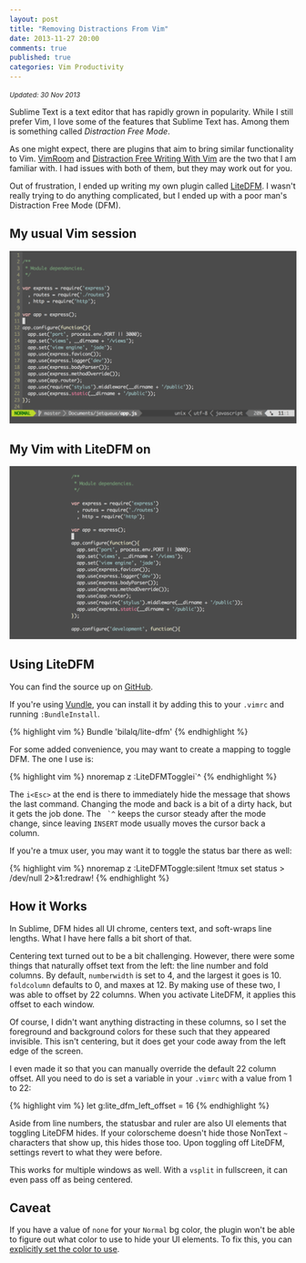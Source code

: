 ```yaml
---
layout: post
title: "Removing Distractions From Vim"
date: 2013-11-27 20:00
comments: true
published: true
categories: Vim Productivity
---
```

<small>*Updated: 30 Nov 2013*</small>

Sublime Text is a text editor that has rapidly grown in popularity. While I
still prefer Vim, I love some of the features that Sublime Text has. Among them
is something called *Distraction Free Mode*.

As one might expect, there are plugins that aim to bring similar functionality
to Vim. [VimRoom](http://projects.mikewest.org/vimroom/) and
[Distraction Free Writing With Vim](http://www.laktek.com/2012/09/05/distraction-free-writing-with-vim/)
are the two that I am familiar with. I had issues with both of them, but they
may work out for you.

Out of frustration, I ended up writing my own plugin called
[LiteDFM](https://github.com/bilalq/lite-dfm). I wasn't really trying to
do anything complicated, but I ended up with a poor man's Distraction Free Mode
(DFM).

<!--more-->

## My usual Vim session
<img src="/img/removing-distractions-from-vim/dfm_off.png" alt="My usual vim apperance" style="width:100%;max-width:738px;max-height:445px;" />

## My Vim with LiteDFM on
<img src="/img/removing-distractions-from-vim/dfm_on.png" alt="Vim's apperance with LiteDFM on" style="width:100%;max-width:738px;max-height:445px;" />

<a name="intro"></a>
## Using LiteDFM

You can find the source up on [GitHub](https://github.com/bilalq/lite-dfm).

If you're using [Vundle](https://github.com/gmarik/vundle), you can install it
by adding this to your `.vimrc` and running `:BundleInstall`.

{% highlight vim %}
Bundle 'bilalq/lite-dfm'
{% endhighlight %}

For some added convenience, you may want to create a mapping to toggle DFM.
The one I use is:

{% highlight vim %}
nnoremap <Leader>z :LiteDFMToggle<CR>i<Esc>`^
{% endhighlight %}

The `i<Esc>` at the end is there to immediately hide the message that shows the
last command. Changing the mode and back is a bit of a dirty hack, but it gets
the job done. The `` `^`` keeps the cursor steady after the mode change, since
leaving `INSERT` mode usually moves the cursor back a column.

If you're a tmux user, you may want it to toggle the status bar there as well:

{% highlight vim %}
nnoremap <Leader>z :LiteDFMToggle<CR>:silent !tmux set status > /dev/null 2>&1<CR>:redraw!<CR>
{% endhighlight %}

## How it Works

In Sublime, DFM hides all UI chrome, centers text, and soft-wraps line lengths.
What I have here falls a bit short of that.

Centering text turned out to be a bit challenging. However, there were some
things that naturally offset text from the left: the line number and fold
columns. By default, `numberwidth` is set to 4, and the largest it goes is 10.
`foldcolumn` defaults to 0, and maxes at 12.  By making use of these two, I was
able to offset by 22 columns. When you activate LiteDFM, it applies this offset
to each window.

Of course, I didn't want anything distracting in these columns, so I set the
foreground and background colors for these such that they appeared invisible.
This isn't centering, but it does get your code away from the left edge of the
screen.

I even made it so that you can manually override the default 22 column offset.
All you need to do is set a variable in your `.vimrc` with a value from 1 to 22:

{% highlight vim %}
let g:lite_dfm_left_offset = 16
{% endhighlight %}


Aside from line numbers, the statusbar and ruler are also UI elements that
toggling LiteDFM hides. If your colorscheme doesn't hide those NonText `~`
characters that show up, this hides those too. Upon toggling off LiteDFM,
settings revert to what they were before.

This works for multiple windows as well. With a `vsplit` in fullscreen, it can
even pass off as being centered.

## Caveat

If you have a value of `none` for your `Normal` bg color, the plugin won't be
able to figure out what color to use to hide your UI elements.  To fix this, you
can [explicitly set the color to use](https://github.com/bilalq/lite-dfm#colors).
